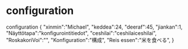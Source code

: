 # configuration
configuration
{
 "xinmin":"Michael",
 "keddea":24,
 "deeraf":45,
 "jiankan":1,
 "Näyttötapa":"konfigurointitiedot",
 "ceshilai":"ceshilaiceshilai",
 "RoskakoriVoi":"",
 "Konfiguration":"構成",
 "Reis essen":"米を食べる",
}
